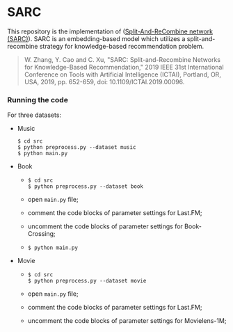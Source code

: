 # SARC

This repository is the implementation of ([Split-And-ReCombine network (SARC)](https://ieeexplore.ieee.org/document/8995317)). SARC is an embedding-based model which utilizes a split-and-recombine strategy for knowledge-based recommendation problem.

> W. Zhang, Y. Cao and C. Xu, "SARC: Split-and-Recombine Networks for Knowledge-Based Recommendation," 2019 IEEE 31st International Conference on Tools with Artificial Intelligence (ICTAI), Portland, OR, USA, 2019, pp. 652-659, doi: 10.1109/ICTAI.2019.00096.

### Running the code
For three datasets:
- Music
  ```
  $ cd src
  $ python preprocess.py --dataset music
  $ python main.py
  ```
- Book
  - ```
    $ cd src
    $ python preprocess.py --dataset book
    ```
  - open `main.py` file;
    
  - comment the code blocks of parameter settings for Last.FM;
    
  - uncomment the code blocks of parameter settings for Book-Crossing;
    
  - ```
    $ python main.py
    ```
- Movie
  - ```
    $ cd src
    $ python preprocess.py --dataset movie
    ```
  - open `main.py` file;
    
  - comment the code blocks of parameter settings for Last.FM;
    
  - uncomment the code blocks of parameter settings for Movielens-1M;